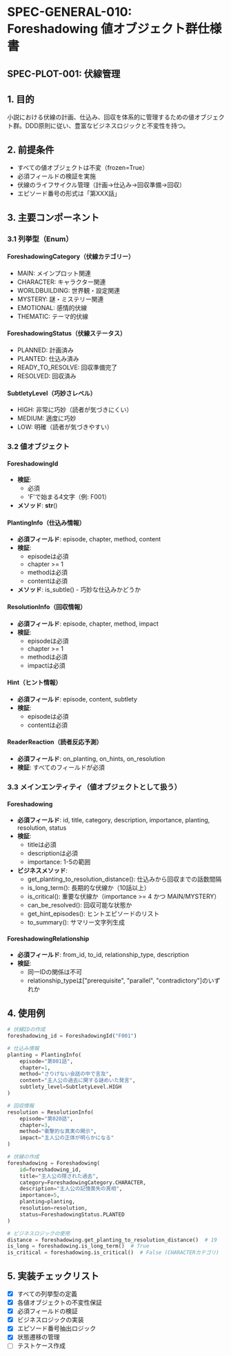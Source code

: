 # SPEC-GENERAL-010: Foreshadowing 値オブジェクト群仕様書

## SPEC-PLOT-001: 伏線管理


## 1. 目的
小説における伏線の計画、仕込み、回収を体系的に管理するための値オブジェクト群。DDD原則に従い、豊富なビジネスロジックと不変性を持つ。

## 2. 前提条件
- すべての値オブジェクトは不変（frozen=True）
- 必須フィールドの検証を実施
- 伏線のライフサイクル管理（計画→仕込み→回収準備→回収）
- エピソード番号の形式は「第XXX話」

## 3. 主要コンポーネント

### 3.1 列挙型（Enum）

#### ForeshadowingCategory（伏線カテゴリー）
- MAIN: メインプロット関連
- CHARACTER: キャラクター関連
- WORLDBUILDING: 世界観・設定関連
- MYSTERY: 謎・ミステリー関連
- EMOTIONAL: 感情的伏線
- THEMATIC: テーマ的伏線

#### ForeshadowingStatus（伏線ステータス）
- PLANNED: 計画済み
- PLANTED: 仕込み済み
- READY_TO_RESOLVE: 回収準備完了
- RESOLVED: 回収済み

#### SubtletyLevel（巧妙さレベル）
- HIGH: 非常に巧妙（読者が気づきにくい）
- MEDIUM: 適度に巧妙
- LOW: 明確（読者が気づきやすい）

### 3.2 値オブジェクト

#### ForeshadowingId
- **検証**:
  - 必須
  - 'F'で始まる4文字（例: F001）
- **メソッド**: __str__()

#### PlantingInfo（仕込み情報）
- **必須フィールド**: episode, chapter, method, content
- **検証**:
  - episodeは必須
  - chapter >= 1
  - methodは必須
  - contentは必須
- **メソッド**: is_subtle() - 巧妙な仕込みかどうか

#### ResolutionInfo（回収情報）
- **必須フィールド**: episode, chapter, method, impact
- **検証**:
  - episodeは必須
  - chapter >= 1
  - methodは必須
  - impactは必須

#### Hint（ヒント情報）
- **必須フィールド**: episode, content, subtlety
- **検証**:
  - episodeは必須
  - contentは必須

#### ReaderReaction（読者反応予測）
- **必須フィールド**: on_planting, on_hints, on_resolution
- **検証**: すべてのフィールドが必須

### 3.3 メインエンティティ（値オブジェクトとして扱う）

#### Foreshadowing
- **必須フィールド**: id, title, category, description, importance, planting, resolution, status
- **検証**:
  - titleは必須
  - descriptionは必須
  - importance: 1-5の範囲
- **ビジネスメソッド**:
  - get_planting_to_resolution_distance(): 仕込みから回収までの話数間隔
  - is_long_term(): 長期的な伏線か（10話以上）
  - is_critical(): 重要な伏線か（importance >= 4 かつ MAIN/MYSTERY）
  - can_be_resolved(): 回収可能な状態か
  - get_hint_episodes(): ヒントエピソードのリスト
  - to_summary(): サマリー文字列生成

#### ForeshadowingRelationship
- **必須フィールド**: from_id, to_id, relationship_type, description
- **検証**:
  - 同一IDの関係は不可
  - relationship_typeは["prerequisite", "parallel", "contradictory"]のいずれか

## 4. 使用例

```python
# 伏線IDの作成
foreshadowing_id = ForeshadowingId("F001")

# 仕込み情報
planting = PlantingInfo(
    episode="第001話",
    chapter=1,
    method="さりげない会話の中で言及",
    content="主人公の過去に関する謎めいた発言",
    subtlety_level=SubtletyLevel.HIGH
)

# 回収情報
resolution = ResolutionInfo(
    episode="第020話",
    chapter=3,
    method="衝撃的な真実の開示",
    impact="主人公の正体が明らかになる"
)

# 伏線の作成
foreshadowing = Foreshadowing(
    id=foreshadowing_id,
    title="主人公の隠された過去",
    category=ForeshadowingCategory.CHARACTER,
    description="主人公の記憶喪失の真相",
    importance=5,
    planting=planting,
    resolution=resolution,
    status=ForeshadowingStatus.PLANTED
)

# ビジネスロジックの使用
distance = foreshadowing.get_planting_to_resolution_distance()  # 19
is_long = foreshadowing.is_long_term()  # True
is_critical = foreshadowing.is_critical()  # False (CHARACTERカテゴリ)
```

## 5. 実装チェックリスト
- [x] すべての列挙型の定義
- [x] 各値オブジェクトの不変性保証
- [x] 必須フィールドの検証
- [x] ビジネスロジックの実装
- [x] エピソード番号抽出ロジック
- [x] 状態遷移の管理
- [ ] テストケース作成
